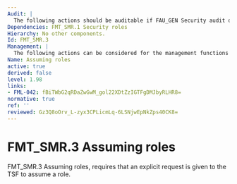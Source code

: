 ```yaml
---
Audit: |
  The following actions should be auditable if FAU_GEN Security audit data generation is included in the PP, PP-Module, functional package or ST: a) minimal: Explicit request to assume a role.
Dependencies: FMT_SMR.1 Security roles
Hierarchy: No other components.
Id: FMT_SMR.3
Management: |
  The following actions can be considered for the management functions in FMT_SMR.3: a) there are no management activities foreseen.
Name: Assuming roles
active: true
derived: false
level: 1.98
links:
- FML-042: fBiTWbG2qRDaZwGwM_gol22XDtZzIGTFgDMJbyRLHR8=
normative: true
ref: ''
reviewed: Gz3Q8oOrv_L-zyx3CPLicmLq-6LSNjwEpNkZps40CK8=
---
```


# FMT_SMR.3 Assuming roles

FMT_SMR.3 Assuming roles, requires that an explicit request is given to the TSF to assume a role.